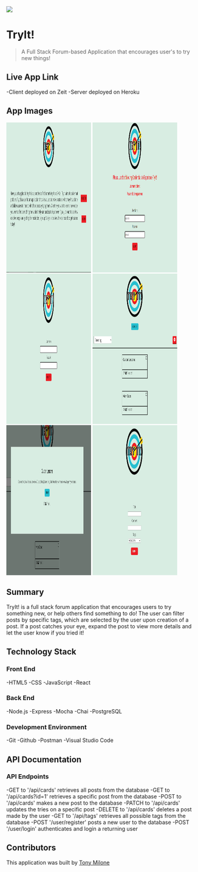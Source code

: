 <img src='./src/logo/TryItLogo.png' display='block' margin='0 auto' >

# TryIt!

> A Full Stack Forum-based Application that encourages user's to try new things!

## Live App Link

-Client deployed on Zeit
-Server deployed on Heroku

## App Images

<p text-align="center">
  <img width="223" height="395.5" src="./assets/Landing.png">
  <img width="223" height="395.5" src="./assets/Login.png">
  <img width="223" height="395.5" src="./assets/Registration.png">
  <img width="223" height="395.5" src="./assets/Dashboard.png">
  <img width="223" height="395.5" src="./assets/ExpandedPost.png">
  <img width="223" height="395.5" src="./assets/AddCard.png">
</p>

## Summary

TryIt! is a full stack forum application that encourages users to try something new, or help others find something to do! The user can filter posts by specific tags, which are selected by the user upon creation of a post. If a post catches your eye, expand the post to view more details and let the user know if you tried it!

## Technology Stack

### Front End

-HTML5
-CSS
-JavaScript
-React

### Back End

-Node.js
-Express
-Mocha
-Chai
-PostgreSQL

### Development Environment

-Git
-Github
-Postman
-Visual Studio Code

## API Documentation

### API Endpoints

-GET to '/api/cards' retrieves all posts from the database
-GET to '/api/cards?id=1' retrieves a specific post from the database
-POST to '/api/cards' makes a new post to the database
-PATCH to '/api/cards' updates the tries on a specific post
-DELETE to '/api/cards' deletes a post made by the user
-GET to '/api/tags' retrieves all possible tags from the database
-POST '/user/register' posts a new user to the database
-POST '/user/login' authenticates and login a returning user

## Contributors

This application was built by [Tony Milone](https://github.com/tomilone)
